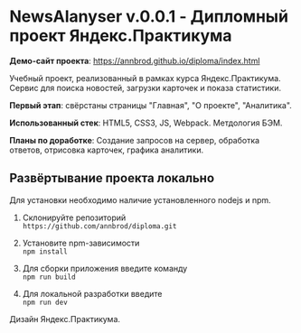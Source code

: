# NewsAlanyser v.0.0.1 - Дипломный проект Яндекс.Практикума

<strong>Демо-сайт проекта</strong>: https://annbrod.github.io/diploma/index.html

Учебный проект, реализованный в рамках курса Яндекс.Практикума. Сервис для поиска новостей, загрузки карточек и показа статистики.

<strong>Первый этап</strong>: свёрстаны страницы "Главная", "О проекте", "Аналитика".

<strong>Использованный стек</strong>: HTML5, CSS3, JS, Webpack. Метдология БЭМ.

<strong>Планы по доработке</strong>: Создание запросов на сервер, обработка ответов, отрисовка карточек, графика аналитики.

## Развёртывание проекта локально
Для установки необходимо наличие установленного nodejs и npm.

1. Склонируйте репозиторий<br>
`https://github.com/annbrod/diploma.git`

2. Установите npm-зависимости<br>
`npm install`

3. Для сборки приложения введите команду<br>
`npm run build`

4. Для локальной разработки введите<br>
`npm run dev`

Дизайн Яндекс.Практикума.
